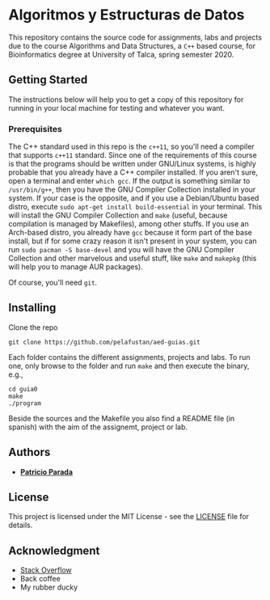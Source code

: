 # Algoritmos y Estructuras de Datos

This repository contains the source code for assignments, labs and projects due to the course Algorithms and Data Structures, a `C++` based course, for Bioinformatics degree at University of Talca, spring semester 2020.

## Getting Started

The instructions below will help you to get a copy of this repository for running in your local machine for testing and whatever you want.

### Prerequisites

The C++ standard used in this repo is the `c++11`, so you'll need a compiler that supports `c++11` standard. Since one of the requirements of this course is that the programs should be written under GNU/Linux systems, is highly probable that you already have a C++ compiler installed. If you aren't sure, open a terminal and enter `which gcc`. If the output is something similar to `/usr/bin/g++`, then you have the GNU Compiler Collection installed in your system. If your case is the opposite, and if you use a Debian/Ubuntu based distro, execute `sudo apt-get install build-essential` in your terminal. This will install the GNU Compiler Collection and `make` (useful, because compilation is managed by Makefiles), among other stuffs. If you use an Arch-based distro, you already have `gcc` because it form part of the base install, but if for some crazy reason it isn't present in your system, you can run `sudo pacman -S base-devel` and you will have the GNU Compiler Collection and other marvelous and useful stuff, like `make` and `makepkg` (this will help you to manage AUR packages).

Of course, you'll need `git`.

## Installing

Clone the repo

```
git clone https://github.com/pelafustan/aed-guias.git
```

Each folder contains the different assignments, projects and labs. To run one, only browse to the folder and run `make` and then execute the binary, e.g.,

```
cd guia0
make
./program
```

Beside the sources and the Makefile you also find a README file (in spanish) with the aim of the assignemt, project or lab.

## Authors

* **[Patricio Parada](https://github.com/pelafustan)**

## License

This project is licensed under the MIT License - see the [LICENSE](LICENSE) file for details.

## Acknowledgment

* [Stack Overflow](https://stackoverflow.com)
* Back coffee
* My rubber ducky

